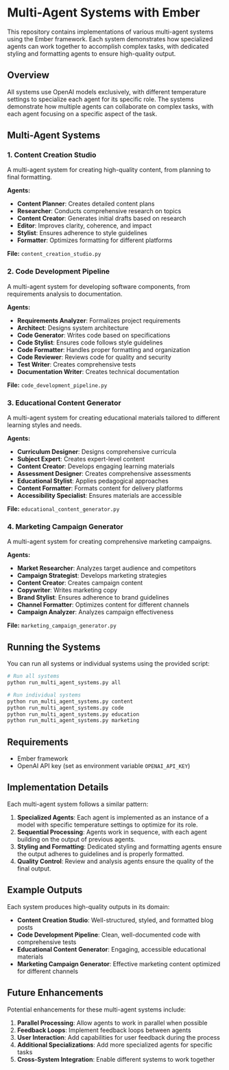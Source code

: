 # Multi-Agent Systems with Ember

This repository contains implementations of various multi-agent systems using the Ember framework. Each system demonstrates how specialized agents can work together to accomplish complex tasks, with dedicated styling and formatting agents to ensure high-quality output.

## Overview

All systems use OpenAI models exclusively, with different temperature settings to specialize each agent for its specific role. The systems demonstrate how multiple agents can collaborate on complex tasks, with each agent focusing on a specific aspect of the task.

## Multi-Agent Systems

### 1. Content Creation Studio

A multi-agent system for creating high-quality content, from planning to final formatting.

**Agents:**
- **Content Planner**: Creates detailed content plans
- **Researcher**: Conducts comprehensive research on topics
- **Content Creator**: Generates initial drafts based on research
- **Editor**: Improves clarity, coherence, and impact
- **Stylist**: Ensures adherence to style guidelines
- **Formatter**: Optimizes formatting for different platforms

**File:** `content_creation_studio.py`

### 2. Code Development Pipeline

A multi-agent system for developing software components, from requirements analysis to documentation.

**Agents:**
- **Requirements Analyzer**: Formalizes project requirements
- **Architect**: Designs system architecture
- **Code Generator**: Writes code based on specifications
- **Code Stylist**: Ensures code follows style guidelines
- **Code Formatter**: Handles proper formatting and organization
- **Code Reviewer**: Reviews code for quality and security
- **Test Writer**: Creates comprehensive tests
- **Documentation Writer**: Creates technical documentation

**File:** `code_development_pipeline.py`

### 3. Educational Content Generator

A multi-agent system for creating educational materials tailored to different learning styles and needs.

**Agents:**
- **Curriculum Designer**: Designs comprehensive curricula
- **Subject Expert**: Creates expert-level content
- **Content Creator**: Develops engaging learning materials
- **Assessment Designer**: Creates comprehensive assessments
- **Educational Stylist**: Applies pedagogical approaches
- **Content Formatter**: Formats content for delivery platforms
- **Accessibility Specialist**: Ensures materials are accessible

**File:** `educational_content_generator.py`

### 4. Marketing Campaign Generator

A multi-agent system for creating comprehensive marketing campaigns.

**Agents:**
- **Market Researcher**: Analyzes target audience and competitors
- **Campaign Strategist**: Develops marketing strategies
- **Content Creator**: Creates campaign content
- **Copywriter**: Writes marketing copy
- **Brand Stylist**: Ensures adherence to brand guidelines
- **Channel Formatter**: Optimizes content for different channels
- **Campaign Analyzer**: Analyzes campaign effectiveness

**File:** `marketing_campaign_generator.py`

## Running the Systems

You can run all systems or individual systems using the provided script:

```bash
# Run all systems
python run_multi_agent_systems.py all

# Run individual systems
python run_multi_agent_systems.py content
python run_multi_agent_systems.py code
python run_multi_agent_systems.py education
python run_multi_agent_systems.py marketing
```

## Requirements

- Ember framework
- OpenAI API key (set as environment variable `OPENAI_API_KEY`)

## Implementation Details

Each multi-agent system follows a similar pattern:

1. **Specialized Agents**: Each agent is implemented as an instance of a model with specific temperature settings to optimize for its role.
2. **Sequential Processing**: Agents work in sequence, with each agent building on the output of previous agents.
3. **Styling and Formatting**: Dedicated styling and formatting agents ensure the output adheres to guidelines and is properly formatted.
4. **Quality Control**: Review and analysis agents ensure the quality of the final output.

## Example Outputs

Each system produces high-quality outputs in its domain:

- **Content Creation Studio**: Well-structured, styled, and formatted blog posts
- **Code Development Pipeline**: Clean, well-documented code with comprehensive tests
- **Educational Content Generator**: Engaging, accessible educational materials
- **Marketing Campaign Generator**: Effective marketing content optimized for different channels

## Future Enhancements

Potential enhancements for these multi-agent systems include:

1. **Parallel Processing**: Allow agents to work in parallel when possible
2. **Feedback Loops**: Implement feedback loops between agents
3. **User Interaction**: Add capabilities for user feedback during the process
4. **Additional Specializations**: Add more specialized agents for specific tasks
5. **Cross-System Integration**: Enable different systems to work together
